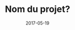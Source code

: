 ---
layout: project
title: Nom du projet?
date: 2017-05-19
team: Nom ???
# Cette image doit etre deposee dans le repertoire /img/projects de ce site.
img: les-ratz-moket.jpg
alt: Nom du projet?
---